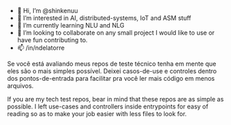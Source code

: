 - 👋 Hi, I’m @shinkenuu
- 👀 I’m interested in AI, distributed-systems, IoT and ASM stuff
- 🌱 I’m currently learning NLU and NLG
- 💞️ I’m looking to collaborate on any small project I would like to use or have fun contributing to.
- 📫 /in/ndelatorre

Se você está avaliando meus repos de teste técnico tenha em mente que eles são o mais simples possível. Deixei casos-de-use e controles dentro dos pontos-de-entrada para facilitar pra você ler mais código em menos arquivos.

If you are my tech test repos, bear in mind that these repos are as simple as possible. I left use-cases and controllers inside entrypoints for easy of reading so as to make your job easier with less files to look for.


<!---
shinkenuu/shinkenuu is a ✨ special ✨ repository because its `README.md` (this file) appears on your GitHub profile.
You can click the Preview link to take a look at your changes.
--->
